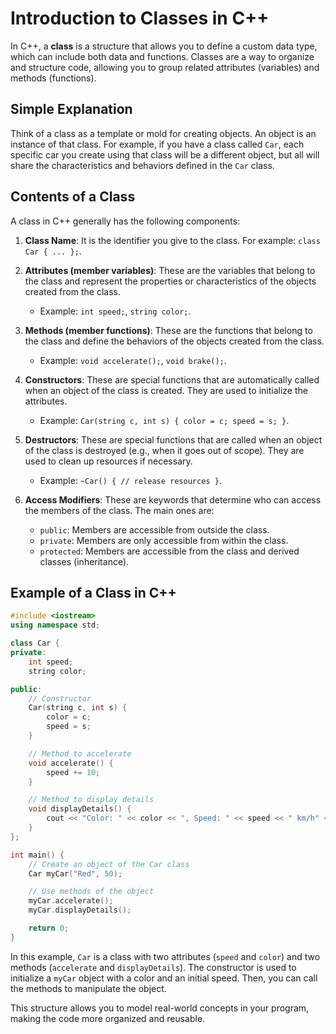 
# Introduction to Classes in C++

In C++, a **class** is a structure that allows you to define a custom data type, which can include both data and functions. Classes are a way to organize and structure code, allowing you to group related attributes (variables) and methods (functions).

## Simple Explanation

Think of a class as a template or mold for creating objects. An object is an instance of that class. For example, if you have a class called `Car`, each specific car you create using that class will be a different object, but all will share the characteristics and behaviors defined in the `Car` class.

## Contents of a Class

A class in C++ generally has the following components:

1. **Class Name**: It is the identifier you give to the class. For example: `class Car { ... };`.

2. **Attributes (member variables)**: These are the variables that belong to the class and represent the properties or characteristics of the objects created from the class.
   - Example: `int speed;`, `string color;`.

3. **Methods (member functions)**: These are the functions that belong to the class and define the behaviors of the objects created from the class.
   - Example: `void accelerate();`, `void brake();`.

4. **Constructors**: These are special functions that are automatically called when an object of the class is created. They are used to initialize the attributes.
   - Example: `Car(string c, int s) { color = c; speed = s; }`.

5. **Destructors**: These are special functions that are called when an object of the class is destroyed (e.g., when it goes out of scope). They are used to clean up resources if necessary.
   - Example: `~Car() { // release resources }`.

6. **Access Modifiers**: These are keywords that determine who can access the members of the class. The main ones are:
   - `public`: Members are accessible from outside the class.
   - `private`: Members are only accessible from within the class.
   - `protected`: Members are accessible from the class and derived classes (inheritance).

## Example of a Class in C++

```cpp
#include <iostream>
using namespace std;

class Car {
private:
    int speed;
    string color;

public:
    // Constructor
    Car(string c, int s) {
        color = c;
        speed = s;
    }

    // Method to accelerate
    void accelerate() {
        speed += 10;
    }

    // Method to display details
    void displayDetails() {
        cout << "Color: " << color << ", Speed: " << speed << " km/h" << endl;
    }
};

int main() {
    // Create an object of the Car class
    Car myCar("Red", 50);

    // Use methods of the object
    myCar.accelerate();
    myCar.displayDetails();

    return 0;
}
```

In this example, `Car` is a class with two attributes (`speed` and `color`) and two methods (`accelerate` and `displayDetails`). The constructor is used to initialize a `myCar` object with a color and an initial speed. Then, you can call the methods to manipulate the object.

This structure allows you to model real-world concepts in your program, making the code more organized and reusable.
